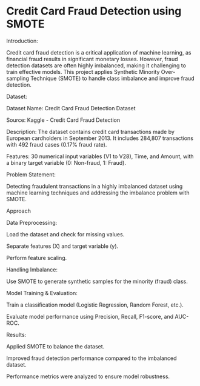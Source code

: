 # Credit Card Fraud Detection using SMOTE

Introduction:

Credit card fraud detection is a critical application of machine learning, as financial fraud results in significant monetary losses. However, fraud detection datasets are often highly imbalanced, making it challenging to train effective models. This project applies Synthetic Minority Over-sampling Technique (SMOTE) to handle class imbalance and improve fraud detection.

Dataset:

Dataset Name: Credit Card Fraud Detection Dataset

Source: Kaggle - Credit Card Fraud Detection

Description: The dataset contains credit card transactions made by European cardholders in September 2013. It includes 284,807 transactions with 492 fraud cases (0.17% fraud rate).

Features: 30 numerical input variables (V1 to V28), Time, and Amount, with a binary target variable (0: Non-fraud, 1: Fraud).

Problem Statement:

Detecting fraudulent transactions in a highly imbalanced dataset using machine learning techniques and addressing the imbalance problem with SMOTE.

Approach

Data Preprocessing:

Load the dataset and check for missing values.

Separate features (X) and target variable (y).

Perform feature scaling.

Handling Imbalance:

Use SMOTE to generate synthetic samples for the minority (fraud) class.

Model Training & Evaluation:

Train a classification model (Logistic Regression, Random Forest, etc.).

Evaluate model performance using Precision, Recall, F1-score, and AUC-ROC.

Results:

Applied SMOTE to balance the dataset.

Improved fraud detection performance compared to the imbalanced dataset.

Performance metrics were analyzed to ensure model robustness.
